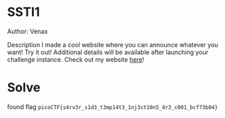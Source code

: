 # SSTI1

Author: Venax

Description
I made a cool website where you can announce whatever you want! Try it out!
Additional details will be available after launching your challenge instance.
Check out my website [here](http://rescued-float.picoctf.net:59782/)!

# Solve
found flag `picoCTF{s4rv3r_s1d3_t3mp14t3_1nj3ct10n5_4r3_c001_bcf73b04}`

